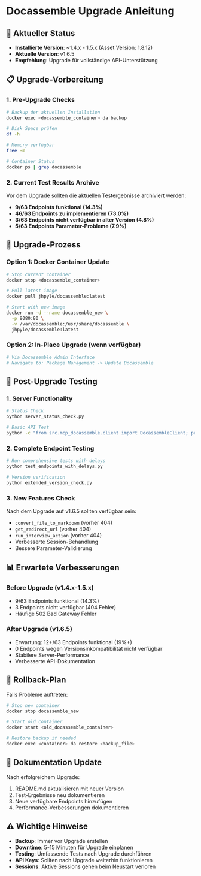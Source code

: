 # Docassemble Upgrade Anleitung

## 🔄 Aktueller Status
- **Installierte Version**: ~1.4.x - 1.5.x (Asset Version: 1.8.12)
- **Aktuelle Version**: v1.6.5
- **Empfehlung**: Upgrade für vollständige API-Unterstützung

## 📋 Upgrade-Vorbereitung

### 1. Pre-Upgrade Checks
```bash
# Backup der aktuellen Installation
docker exec <docassemble_container> da backup

# Disk Space prüfen
df -h

# Memory verfügbar
free -m

# Container Status
docker ps | grep docassemble
```

### 2. Current Test Results Archive
Vor dem Upgrade sollten die aktuellen Testergebnisse archiviert werden:
- **9/63 Endpoints funktional (14.3%)**
- **46/63 Endpoints zu implementieren (73.0%)**  
- **3/63 Endpoints nicht verfügbar in alter Version (4.8%)**
- **5/63 Endpoints Parameter-Probleme (7.9%)**

## 🚀 Upgrade-Prozess

### Option 1: Docker Container Update
```bash
# Stop current container
docker stop <docassemble_container>

# Pull latest image
docker pull jhpyle/docassemble:latest

# Start with new image
docker run -d --name docassemble_new \
  -p 8080:80 \
  -v /var/docassemble:/usr/share/docassemble \
  jhpyle/docassemble:latest
```

### Option 2: In-Place Upgrade (wenn verfügbar)
```bash
# Via Docassemble Admin Interface
# Navigate to: Package Management -> Update Docassemble
```

## 🧪 Post-Upgrade Testing

### 1. Server Functionality
```bash
# Status Check
python server_status_check.py

# Basic API Test
python -c "from src.mcp_docassemble.client import DocassembleClient; print(DocassembleClient().list_users())"
```

### 2. Complete Endpoint Testing
```bash
# Run comprehensive tests with delays
python test_endpoints_with_delays.py

# Version verification
python extended_version_check.py
```

### 3. New Features Check
Nach dem Upgrade auf v1.6.5 sollten verfügbar sein:
- `convert_file_to_markdown` (vorher 404)
- `get_redirect_url` (vorher 404)
- `run_interview_action` (vorher 404)
- Verbesserte Session-Behandlung
- Bessere Parameter-Validierung

## 📊 Erwartete Verbesserungen

### Before Upgrade (v1.4.x-1.5.x)
- 9/63 Endpoints funktional (14.3%)
- 3 Endpoints nicht verfügbar (404 Fehler)
- Häufige 502 Bad Gateway Fehler

### After Upgrade (v1.6.5)
- Erwartung: 12+/63 Endpoints funktional (19%+)
- 0 Endpoints wegen Versionsinkompatibilität nicht verfügbar
- Stabilere Server-Performance
- Verbesserte API-Dokumentation

## 🔧 Rollback-Plan

Falls Probleme auftreten:
```bash
# Stop new container
docker stop docassemble_new

# Start old container
docker start <old_docassemble_container>

# Restore backup if needed
docker exec <container> da restore <backup_file>
```

## 📝 Dokumentation Update

Nach erfolgreichem Upgrade:
1. README.md aktualisieren mit neuer Version
2. Test-Ergebnisse neu dokumentieren  
3. Neue verfügbare Endpoints hinzufügen
4. Performance-Verbesserungen dokumentieren

## ⚠️ Wichtige Hinweise

- **Backup**: Immer vor Upgrade erstellen
- **Downtime**: 5-15 Minuten für Upgrade einplanen
- **Testing**: Umfassende Tests nach Upgrade durchführen
- **API Keys**: Sollten nach Upgrade weiterhin funktionieren
- **Sessions**: Aktive Sessions gehen beim Neustart verloren
